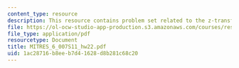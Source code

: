 ```yaml
---
content_type: resource
description: This resource contains problem set related to the z-transform.
file: https://ol-ocw-studio-app-production.s3.amazonaws.com/courses/res-6-007-signals-and-systems-spring-2011/1ac28716b8eeb7d41628d8b281c68c20_MITRES_6_007S11_hw22.pdf
file_type: application/pdf
resourcetype: Document
title: MITRES_6_007S11_hw22.pdf
uid: 1ac28716-b8ee-b7d4-1628-d8b281c68c20
---
```

